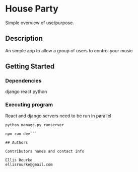 # House Party 
Simple overview of use/purpose.

## Description

An simple app to allow a group of users to control your music

## Getting Started

### Dependencies

django
react
python

### Executing program
React and django servers need to be run in parallel
```
python manage.py runserver
```
```
npm run dev```

## Authors

Contributors names and contact info

Ellis Rourke
ellisrourke@gmail.com
